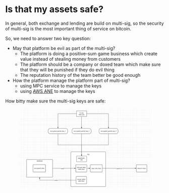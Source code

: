 # Is that my assets safe?

In general, both exchange and lending are build on multi-sig, so the security of multi-sig is the most important thing of service on bitcoin.

So, we need to answer two key question:

* May that platform be evil as part of the multi-sig?
  * The platform is doing a positive-sum game business which create value instead of stealing money from customers
  * The platform should be a company or doxed team which make sure that they will be punished if they do evil thing
  * The reputation history of the team better be good enough
* How the platform manage the platform part of multi-sig?
  * using MPC service to manage the keys
  * using [AWS ANE](https://aws.amazon.com/ec2/nitro/nitro-enclaves/) to manage the keys

How bitty make sure the multi-sig keys are safe:

<figure><img src="../.gitbook/assets/image (3).png" alt=""><figcaption></figcaption></figure>

&#x20;

